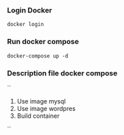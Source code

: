 ### Login Docker
`` docker login ``

### Run docker compose
`` docker-compose up -d ``

### Description file docker compose
`` 
1. Use image mysql
2. Use image wordpres
3. Build container

``

